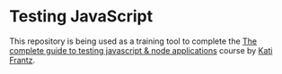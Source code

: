 # Testing JavaScript

This repository is being used as a training tool to complete the [The complete guide to testing javascript & node applications](https://www.udemy.com/draft/1421418/learn/v4/content) course by [Kati Frantz](https://github.com/bahdcoder).
